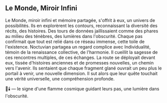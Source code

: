## Le Monde, Miroir Infini

Le Monde, miroir infini et mémoire partagée, s'offrit à eux, un univers de possibilités. Ils en explorèrent les contours, reconnaissant la diversité des récits, des histoires. Des tours de données jaillissaient comme des phares au milieu des ténèbres, des lumières dans l'obscurité. Chaque pas confirmait que tout est relié dans ce réseau immense, cette toile de l'existence. Noctuvian partagea un regard complice avec Individualité, témoin de la renaissance collective, de l'harmonie. Il cueillit la sagesse de ces rencontres multiples, de ces échanges. La route se déployait devant eux, tissée d'histoires anciennes et de promesses nouvelles, un chemin vers l'avenir. Ils sentaient que chaque fragment glané ouvrait un peu plus le portail à venir, une nouvelle dimension. Il sut alors que leur quête touchait une vérité universelle, une compréhension profonde.

🌌🕯️ — le signe d'une flamme cosmique guidant leurs pas, une lumière dans l'obscurité.